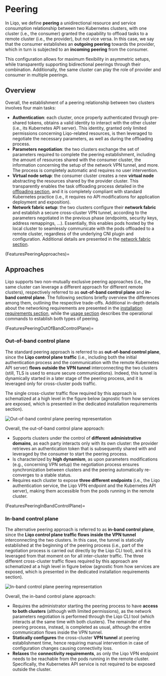 # Peering

In Liqo, we define **peering** a unidirectional resource and service consumption relationship between two Kubernetes clusters, with one cluster (i.e., the consumer) granted the capability to offload tasks to a remote cluster (i.e., the provider), but not vice versa.
In this case, we say that the consumer establishes an **outgoing peering** towards the provider, which in turn is subjected to an **incoming peering** from the consumer.

This configuration allows for maximum flexibility in asymmetric setups, while transparently supporting bidirectional peerings through their combination.
Additionally, the same cluster can play the role of provider and consumer in multiple peerings.

## Overview

Overall, the establishment of a peering relationship between two clusters involves four main tasks:

* **Authentication**: each cluster, once properly authenticated through pre-shared tokens, obtains a valid identity to interact with the other cluster (i.e., its Kubernetes API server).
This identity, granted only limited permissions concerning Liqo-related resources, is then leveraged to negotiate the necessary parameters, as well as during the offloading process.
* **Parameters negotiation**: the two clusters exchange the set of parameters required to complete the peering establishment, including the amount of resources shared with the consumer cluster, the information concerning the setup of the network VPN tunnel, and more.
The process is completely automatic and requires no user intervention.
* **Virtual node setup**: the consumer cluster creates a new **virtual node** abstracting the resources shared by the provider cluster.
This transparently enables the task offloading process detailed in the [offloading section](/features/offloading), and it is completely compliant with standard Kubernetes practice (i.e., it requires no API modifications for application deployment and exposition).
* **Network fabric setup**: the two clusters configure their **network fabric** and establish a secure cross-cluster VPN tunnel, according to the parameters negotiated in the previous phase (endpoints, security keys, address remappings, ...).
Essentially, this enables pods hosted by the local cluster to seamlessly communicate with the pods offloaded to a remote cluster, regardless of the underlying CNI plugin and configuration.
Additional details are presented in the [network fabric section](/features/network-fabric).

(FeaturesPeeringApproaches)=

## Approaches

Liqo supports two non-mutually exclusive peering approaches (i.e., the same cluster can leverage a different approach for different remote clusters), respectively referred to as **out-of-band control plane** and **in-band control plane**.
The following sections briefly overview the differences among them, outlining the respective trade-offs.
Additional in-depth details about the networking requirements are presented in the [installation requirements section](/installation/requirements), while the [usage section](/usage/peer) describes the operational commands to establish both types of peering.

(FeaturesPeeringOutOfBandControlPlane)=

### Out-of-band control plane

The standard peering approach is referred to as **out-of-band control plane**, since the **Liqo control plane traffic** (i.e., including both the initial authentication process and the communication with the remote Kubernetes API server) **flows outside the VPN tunnel** interconnecting the two clusters (still, TLS is used to ensure secure communications).
Indeed, this tunnel is dynamically started in a later stage of the peering process, and it is leveraged only for cross-cluster pods traffic.

The single cross-cluster traffic flow required by this approach is schematized at a high level in the figure below (agnostic from how services are exposed, which is presented in the dedicated installation requirements section).

![Out-of-band control plane peering representation](/_static/images/features/peering/out-of-band.drawio.svg)

Overall, the out-of-band control plane approach:

* Supports clusters under the control of **different administrative domains**, as each party interacts only with its own cluster: the provider retrieves an authentication token that is subsequently shared with and leveraged by the consumer to start the peering process.
* Is characterized by **high dynamism**, as upon parameters modifications (e.g., concerning VPN setup) the negotiation process ensures synchronization between clusters and the peering automatically re-converges to a stable status.
* Requires each cluster to expose **three different endpoints** (i.e., the Liqo authentication service, the Liqo VPN endpoint and the Kubernetes API server), making them accessible from the pods running in the remote cluster.

(FeaturesPeeringInBandControlPlane)=

### In-band control plane

The alternative peering approach is referred to as **in-band control plane**, since the **Liqo control plane traffic flows inside the VPN tunnel** interconnecting the two clusters.
In this case, the tunnel is statically established at the beginning of the peering process (i.e., part of the negotiation process is carried out directly by the Liqo CLI tool), and it is leveraged from that moment on for all inter-cluster traffic.
The three different cross-cluster traffic flows required by this approach are schematized at a high level in figure below (agnostic from how services are exposed, which is presented in the dedicated installation requirements section).

![In-band control plane peering representation](/_static/images/features/peering/in-band.drawio.svg)

Overall, the in-band control plane approach:

* Requires the administrator starting the peering process to have **access to both clusters** (although with limited permissions), as the network parameters negotiation is performed through the Liqo CLI tool (which interacts at the same time with both clusters).
The remainder of the peering process, instead, is completed as usual, although the entire communication flows inside the VPN tunnel.
* **Statically configures** the cross-cluster **VPN tunnel** at peering establishment time, hence requiring manual intervention in case of configuration changes causing connectivity loss.
* **Relaxes** the **connectivity requirements**, as only the Liqo VPN endpoint needs to be reachable from the pods running in the remote cluster.
Specifically, the Kubernetes API service is not required to be exposed outside the cluster.
